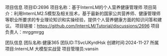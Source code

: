 
项目信息
项目ID:2696
项目名称：基于InternLM的个人营养健康管理师
项目简介：利用InternLM2.5模型及相关技术，基于最新的国家公共营养师、健康管理师等职业所要求的专业理论知识和实操经验，提供个人营养健康方面的知识问答和建议。
项目链接：https://github.com/InternLM/Tutorial/discussions/2696
项目负责人：mrggmrgg

团队信息
团队名称:健康365
团队ID:TSvcUKyrdHsk
创建时间:2024-11-27
所属项目:InternLM 大模型实战营
项目管理员:vansin

